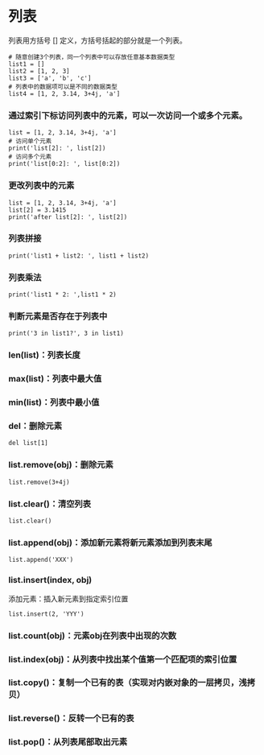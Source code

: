 # 列表
列表用方括号 [] 定义，方括号括起的部分就是一个列表。

```
# 随意创建3个列表，同一个列表中可以存放任意基本数据类型
list1 = [] 
list2 = [1, 2, 3]
list3 = ['a', 'b', 'c'] 
# 列表中的数据项可以是不同的数据类型
list4 = [1, 2, 3.14, 3+4j, 'a']
```


### 通过索引下标访问列表中的元素，可以一次访问一个或多个元素。
```
list = [1, 2, 3.14, 3+4j, 'a']
# 访问单个元素
print('list[2]: ', list[2])
# 访问多个元素
print('list[0:2]: ', list[0:2])
```


### 更改列表中的元素
```
list = [1, 2, 3.14, 3+4j, 'a']
list[2] = 3.1415
print('after list[2]: ', list[2])
```


### 列表拼接
```
print('list1 + list2: ', list1 + list2)
```


### 列表乘法
```
print('list1 * 2: ',list1 * 2)
```


### 判断元素是否存在于列表中
```
print('3 in list1?', 3 in list1)
```


### len(list)：列表长度


### max(list)：列表中最大值


### min(list)：列表中最小值


### del：删除元素
```
del list[1]
```


### list.remove(obj)：删除元素
```
list.remove(3+4j)
```


### list.clear()：清空列表
```
list.clear()
```


### list.append(obj)：添加新元素将新元素添加到列表末尾
```
list.append('XXX')
```


### list.insert(index, obj)
添加元素：插入新元素到指定索引位置
```
list.insert(2, 'YYY')
```


### list.count(obj)：元素obj在列表中出现的次数


### list.index(obj)：从列表中找出某个值第一个匹配项的索引位置


### list.copy()：复制一个已有的表（实现对内嵌对象的一层拷贝，浅拷贝）


### list.reverse()：反转一个已有的表


### list.pop()：从列表尾部取出元素











